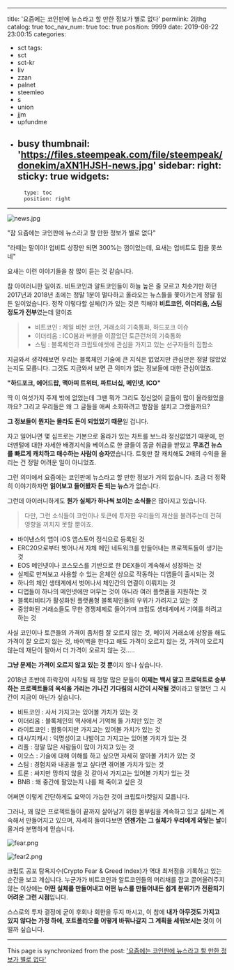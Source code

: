 
---
title: '요즘에는 코인판에 뉴스라고 할 만한 정보가 별로 없다'
permlink: 2ljthg
catalog: true
toc_nav_num: true
toc: true
position: 9999
date: 2019-08-22 23:00:15
categories:
- sct
tags:
- sct
- sct-kr
- liv
- zzan
- palnet
- steemleo
- s
- union
- jjm
- upfundme
- busy
thumbnail: 'https://files.steempeak.com/file/steempeak/donekim/aXN1HJSH-news.jpg'
sidebar:
    right:
        sticky: true
widgets:
    -
        type: toc
        position: right
---


![news.jpg](https://files.steempeak.com/file/steempeak/donekim/aXN1HJSH-news.jpg)

"참 요즘에는 코인판에 뉴스라고 할 만한 정보가 별로 없다"

"라떼는 말이야! 업비트 상장만 되면 300%는 껌이었는데, 요새는 업비트도 힘을 못쓰네"

요새는 이런 이야기들을 참 많이 듣는 것 같습니다.

참 아이러니한 일이죠. 비트코인과 알트코인들이 하늘 높은 줄 모르고 치솟기만 하던 2017년과 2018년 초에는 정말 1분이 멀다하고 올라오는 뉴스들을 쫓아가는게 정말 힘든 일이었습니다. 정작 이렇다할 실체(?)가 있는 것은 끽해야 **비트코인, 이더리움, 스팀 정도가 전부**였는데 말이죠

> - 비트코인 : 제일 비싼 코인, 거래소의 기축통화, 하드포크 이슈
> - 이더리움 : ICO붐과 버블을 이끌었던 토큰런처의 기축통화
> - 스팀 : 블록체인과 크립토애셋에 관심을 가지고 있는 선구자들의 집합소

지금와서 생각해보면 우리는 블록체인 기술에 큰 지식은 없었지만 관심만은 정말 많았었는지도 모릅니다. 그것도 지금와서 보면 큰 의미가 없는 정보들에 대한 관심이었죠.

**"하드포크, 에어드랍, 맥아피 트위터, 파트너십, 메인넷, ICO"**

딱 이 여섯가지 주제 밖에 없었는데 그땐 뭐가 그리도 정신없이 글들이 많이 올라왔었을까요? 그리고 우리들은 왜 그 글들을 애써 소화하려고 밤잠을 설치고 그랬을까요?

**그 정보들이 뭔지는 몰라도 돈이 되었었기 때문**일 겁니다.

자고 일어나면 몇 십프로는 기본으로 올라가 있는 차트를 보느라 정신없었기 때문에, 펀더멘털에 대한 자세한 배경지식을 베이스로 한 글들이 똥글 취급을 받았고 **무조건 뉴스를 빠르게 캐치하고 매수하는 사람이 승자**였습니다. 트윗만 잘 캐치해도 2배의 수익을 올리는 건 정말 어려운 일이 아니었죠. 

그런 의미에서 요즘에는 코인판에 뉴스라고 할 만한 정보가 거의 없습니다. 조금 더 정확히 이야기하자면 **읽어보고 들어봤자 돈 되는 뉴스**가 없습니다.

그런데 아이러니하게도 **뭔가 실체가 하나씩 보이는 소식들**은 많아지고 있습니다. 

> 다만, 그런 소식들이 코인이나 토큰에 투자한 우리들의 재산을 불려주는데 전혀 영향을 끼치지 못할 뿐이죠.

- 바이낸스의 앱이 iOS 앱스토어 정식으로 등록된 것
- ERC20으로부터 벗어나서 자체 메인 네트워크를 만들어내는 프로젝트들이 생기는 것
- EOS 메인넷이나 코스모스를 기반으로 한 DEX들이 계속해서 성장하는 것
- 실제로 만져보고 사용할 수 있는 온체인 상으로 작동하는 디앱들이 출시되는 것
- 하나의 체인 생태계에서 벗어나서 체인간의 연결이 이뤄지는 것
- 디앱들이 하나의 메인넷에만 머무는 것이 아니라 여러 플랫폼을 지원하는 것
- 블록티비티가 활성화된 플랫폼형 블록체인들의 우위가 가려지고 있는 것
- 중앙화된 거래소들도 무한 경쟁체제로 들어가며 크립토 생태계에서 기여를 하려고 하는 것

사실 코인이나 토큰들의 가격이 좀처럼 잘 오르지 않는 것, 메이저 거래소에 상장을 해도 가격이 잘 오르지 않는 것, 바이백을 한다고 해도 가격이 오르지 않는 것, 가격이 오르지 않는데 재단이 팔아서 더 가격이 오르지 않는 것.....

**그냥 문제는 가격이 오르지 않고 있는 것 뿐**이지 않나 싶습니다. 

2018년 초반에 하락장이 시작될 때 정말 많은 분들이 **이제는 백서 말고 프로덕트로 승부하는 프로젝트들의 옥석을 가리는 기나긴 기다림의 시간이 시작될 것**이라고 말했던 그 시간이 지금이 아닌가 싶습니다.



- 비트코인 : 사서 가지고는 있어볼 가치가 있는 것
- 이더리움 : 블록체인의 역사에서 기억해 둘 가치만 있는 것
- 라이트코인 : 짭퉁이지만 가지고는 있어볼 가치가 있는 것
- 대시/지캐시 : 익명성이고 나발이고 가지고는 있어볼 가치가 있는 것
- 리플 : 정말 많은 사람들이 많이 가지고 있는 것
- 이오스 : 기술에 대해 이해를 하고 싶으면 자세히 알아볼 가치가 있는 것
- 스팀 : 경험치와 내공을 쌓고 싶다면 겪어볼 가치가 있는 것
- 트론 : 싸지만 망하지 않을 것 같아서 가지고는 있어볼 가치가 있는 것
- BNB : 왜 중간에 팔았는지 나를 패 죽이고 싶은 것

어쩌면 이렇게 간단하게도 요약이 가능한 것이 크립토마켓일지 모릅니다.

그러나, 꽤 많은 프로젝트들이 끝까지 살아남기 위한 몸부림을 계속하고 있고 실체는 계속해서 만들어지고 있으며, 자세히 들여다보면 **언젠가는 그 실체가 우리에게 와닿는 날**이 올거라 분명하게 믿습니다. 

![fear.png](https://files.steempeak.com/file/steempeak/donekim/L8XwuAW9-fear.png)

![fear2.png](https://files.steempeak.com/file/steempeak/donekim/qK1vpzSU-fear2.png)

크립토 공포 탐욕지수(Crypto Fear & Greed Index)가 역대 최저점을 기록하고 있는 순간을 보고 계십니다. 누군가가 비트코인과 알트코인들의 머리채를 잡고 끌어올려주지 않는 이상에는 **어떤 실체를 만들어내고 어떤 뉴스를 만들어내든 쉽게 분위기가 전환되기 어려운 그런 시점**입니다. 

스스로의 투자 결정에 굳이 후회나 회한을 두지 마시고, 
이 참에 **내가 아무것도 가지고 있지 않다는 가정 하에, 포트폴리오를 어떻게 바꿔나갈지 그 계획을 세워보시는 것**이 어떨까 싶습니다. 












- - -

This page is synchronized from the post: ['요즘에는 코인판에 뉴스라고 할 만한 정보가 별로 없다'](https://steemit.com/@donekim/2ljthg)
